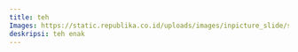 ```yaml
---
title: teh
Images: https://static.republika.co.id/uploads/images/inpicture_slide/secangkir-teh-_190524103045-721.jpg
deskripsi: teh enak
---
```

